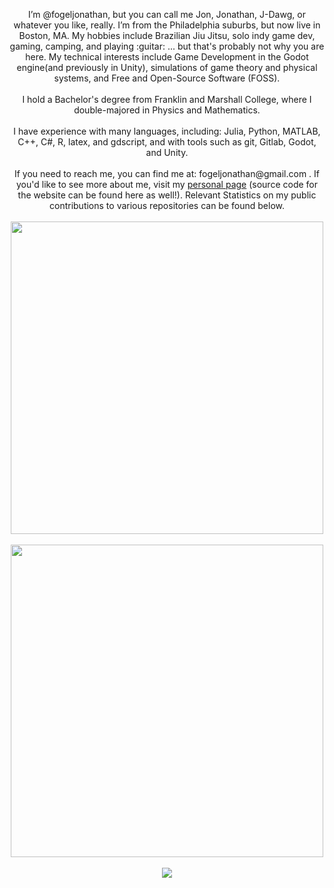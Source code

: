 <p align="center">
  I’m @fogeljonathan, but you can call me Jon, Jonathan, J-Dawg, or whatever you like, really. I’m from the Philadelphia suburbs, but now live in Boston, MA. My hobbies include Brazilian Jiu Jitsu, solo indy game dev, gaming, camping, and playing :guitar: ... but that's probably not why you are here. My technical interests include Game Development in the Godot engine(and previously in Unity), simulations of game theory and physical systems, and Free and Open-Source Software (FOSS).
  <br><br>
  </b>I hold a Bachelor's degree from Franklin and Marshall College, where I double-majored in Physics and Mathematics.
  <br><br>
  </b>I have experience with many languages, including: Julia, Python, MATLAB, C++, C#, R, latex, and gdscript, and with tools such as git, Gitlab, Godot, and Unity.
  <br><br>
  </b>If you need to reach me, you can find me at: fogeljonathan@gmail.com . If you'd like to see more about me, visit my <a href="https://fogeljonathan.github.io">personal page</a> (source code for the website can be found here as well!). Relevant Statistics on my public contributions to various repositories can be found below.
  <br><br>
  <!--- abc --->
  
  <img align="center" src="https://github-readme-stats.vercel.app/api/top-langs/?username=fogeljonathan&layout=compact&exclude_repo=Diamond-Analysis-in-R" width="500"/>
  <br><br>
  <img width="500px" src="https://stackoverflow-card.vercel.app/?userID=19641151&theme=light"/>
  <br><br>
  <a href="https://github.com/JacobLinCool/LeetCode-Stats-Card" target="_blank">
    <img src="https://leetcard.jacoblin.cool/fogeljonathan?theme=light"/>
  </a>
</p>

